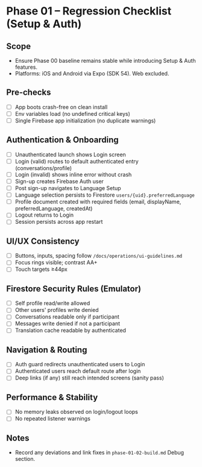 # Phase 01 – Regression Checklist (Setup & Auth)

## Scope
- Ensure Phase 00 baseline remains stable while introducing Setup & Auth features.
- Platforms: iOS and Android via Expo (SDK 54). Web excluded.

## Pre-checks
- [ ] App boots crash-free on clean install
- [ ] Env variables load (no undefined critical keys)
- [ ] Single Firebase app initialization (no duplicate warnings)

## Authentication & Onboarding
- [ ] Unauthenticated launch shows Login screen
- [ ] Login (valid) routes to default authenticated entry (conversations/profile)
- [ ] Login (invalid) shows inline error without crash
- [ ] Sign-up creates Firebase Auth user
- [ ] Post sign-up navigates to Language Setup
- [ ] Language selection persists to Firestore `users/{uid}.preferredLanguage`
- [ ] Profile document created with required fields (email, displayName, preferredLanguage, createdAt)
- [ ] Logout returns to Login
- [ ] Session persists across app restart

## UI/UX Consistency
- [ ] Buttons, inputs, spacing follow `/docs/operations/ui-guidelines.md`
- [ ] Focus rings visible; contrast AA+
- [ ] Touch targets ≥44px

## Firestore Security Rules (Emulator)
- [ ] Self profile read/write allowed
- [ ] Other users' profiles write denied
- [ ] Conversations readable only if participant
- [ ] Messages write denied if not a participant
- [ ] Translation cache readable by authenticated

## Navigation & Routing
- [ ] Auth guard redirects unauthenticated users to Login
- [ ] Authenticated users reach default route after login
- [ ] Deep links (if any) still reach intended screens (sanity pass)

## Performance & Stability
- [ ] No memory leaks observed on login/logout loops
- [ ] No repeated listener warnings

## Notes
- Record any deviations and link fixes in `phase-01-02-build.md` Debug section.
